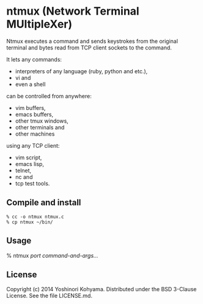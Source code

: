 # ntmux (Network Terminal MUltipleXer)

Ntmux executes a command and sends keystrokes from the original terminal and bytes read from TCP client sockets to the command.

It lets any commands:

* interpreters of any language (ruby, python and etc.),
* vi and
* even a shell

can be controlled from anywhere:

* vim buffers,
* emacs buffers,
* other tmux windows,
* other terminals and
* other machines

using any TCP client:

* vim script,
* emacs lisp,
* telnet,
* nc and
* tcp test tools.

## Compile and install

    % cc -o ntmux ntmux.c
    % cp ntmux ~/bin/

## Usage

% ntmux *port* *command-and-args...*

## License

Copyright (c) 2014 Yoshinori Kohyama.  Distributed under the BSD 3-Clause License.  See the file LICENSE.md.

